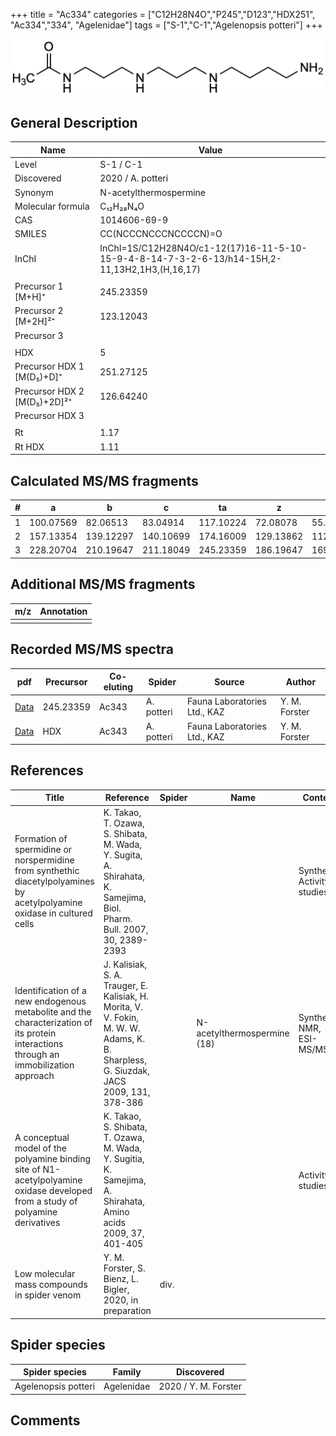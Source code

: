 +++
title = "Ac334"
categories = ["C12H28N4O","P245","D123","HDX251",
"Ac334","334",
"Agelenidae"]
tags = ["S-1","C-1","Agelenopsis potteri"]
+++

![](/img/Ac334.png)

## General Description

| Name                        | Value                  |
|-----------------------------|------------------------|
| Level                       | S-1 / C-1                     |
| Discovered                  | 2020 / A. potteri      |
| Synonym                     | N-acetylthermospermine |
| Molecular formula           | C₁₂H₂₈N₄O              |
| CAS                         | 1014606-69-9           |
| SMILES | CC(NCCCNCCCNCCCCN)=O  |
| InChI  | InChI=1S/C12H28N4O/c1-12(17)16-11-5-10-15-9-4-8-14-7-3-2-6-13/h14-15H,2-11,13H2,1H3,(H,16,17)  |
|                             |                        |
| Precursor 1 [M+H]⁺          | 245.23359              |
| Precursor 2 [M+2H]²⁺        | 123.12043              |
| Precursor 3                 |                        |
|                             |                        |
| HDX                         | 5                      |
| Precursor HDX 1 [M(D₅)+D]⁺   | 251.27125              |
| Precursor HDX 2 [M(D₅)+2D]²⁺ | 126.64240              |
| Precursor HDX 3             |                        |
|                             |                        |
| Rt                          | 1.17                       |
| Rt HDX                      | 1.11                       |

## Calculated MS/MS fragments

| # | a         | b         | c         | ta        | z         | y         | tz        |
|---|-----------|-----------|-----------|-----------|-----------|-----------|-----------|
| 1 | 100.07569 | 82.06513 | 83.04914 | 117.10224 | 72.08078 | 55.05423 | 89.10732 |
| 2 | 157.13354 | 139.12297 | 140.10699 | 174.16009 | 129.13862 | 112.11208 | 146.16517 |
| 3 | 228.20704 | 210.19647 | 211.18049 | 245.23359 | 186.19647 | 169.16993 | 203.22302 |

## Additional MS/MS fragments

| m/z | Annotation |
|-----|------------|
|     |            |

## Recorded MS/MS spectra

| pdf | Precursor | Co-eluting | Spider | Source | Author |
|-----|-----------|------------|--------|--------|--------|
| [Data](/pdf/A-potteri/245_Ac334_Ac343_Ap.pdf) | 245.23359 | Ac343          | A. potteri | Fauna Laboratories Ltd., KAZ | Y. M. Forster |
| [Data](/pdf/A-potteri/245_Ac334_Ac343_Ap_HDX.pdf) | HDX | Ac343          | A. potteri | Fauna Laboratories Ltd., KAZ | Y. M. Forster |

## References

| Title                                                                                                                                 | Reference                                                                                                                             | Spider | Name                        | Content                     | Link                                                                |
|---------------------------------------------------------------------------------------------------------------------------------------|---------------------------------------------------------------------------------------------------------------------------------------|--------|-----------------------------|-----------------------------|---------------------------------------------------------------------|
| Formation of spermidine or norspermidine from synthethic diacetylpolyamines by acetylpolyamine oxidase in cultured cells              | K. Takao, T. Ozawa, S. Shibata, M. Wada, Y. Sugita, A. Shirahata, K. Samejima, Biol. Pharm. Bull. 2007, 30, 2389-2393                 |        |                             | Synthesis, Activity-studies | [Link](https://doi.org/10.1248/bpb.30.2389)                         |
| Identification of a new endogenous metabolite and the characterization of its protein interactions through an immobilization approach | J. Kalisiak, S. A. Trauger, E. Kalisiak, H. Morita, V. V. Fokin, M. W. W. Adams, K. B. Sharpless, G. Siuzdak, JACS 2009, 131, 378-386 |        | N-acetylthermospermine (18) | Synthesis, NMR, ESI-MS/MS   | [Link](https://pubs.acs.org/doi/abs/10.1021/ja808172n)              |
| A conceptual model of the polyamine binding site of N1-acetylpolyamine oxidase developed from a study of polyamine derivatives        | K. Takao, S. Shibata, T. Ozawa, M. Wada, Y. Sugitia, K. Samejima, A. Shirahata, Amino acids 2009, 37, 401-405                         |        |                             | Activity-studies            | [Link](https://link.springer.com/article/10.1007/s00726-008-0168-9) |
| Low molecular mass compounds in spider venom      | Y. M. Forster, S. Bienz, L. Bigler, 2020, in preparation          | div.       |   |   | [Link](unknown) |

## Spider species

| Spider species      | Family     | Discovered           |
|---------------------|------------|----------------------|
| Agelenopsis potteri | Agelenidae | 2020 / Y. M. Forster |

## Comments
